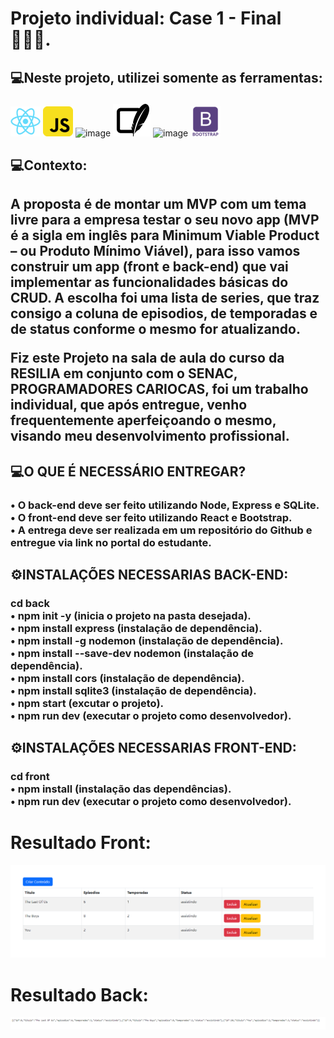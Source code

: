 # Projeto individual: Case 1 - Final 🧑🏾‍💻.

<h2>💻Neste projeto, utilizei somente as ferramentas: <p></h2>

![image](/img/react.png)
![image](/img/js.png)
![image](https://user-images.githubusercontent.com/56053290/218258497-d0ddc8bf-a8dc-45b2-aba5-4614700e73d5.png)
![image](/img/sqlite.png)
![image](https://user-images.githubusercontent.com/56053290/218258400-46b576f3-03c0-4557-b984-189c104e5a51.png)
![image](/img/bootstrap.png)


<h2> 💻Contexto:</h2>

<h2>A proposta é de montar um MVP com um tema livre para a empresa testar o seu novo app (MVP é a sigla em inglês para Minimum Viable Product – ou Produto Mínimo Viável), para isso vamos construir um app (front e back-end) que vai implementar as funcionalidades básicas do CRUD. A escolha foi uma lista de series, que traz consigo a coluna de episodios, de temporadas e de status conforme o mesmo for atualizando.

<p><p>
Fiz este Projeto na sala de aula do curso da RESILIA em conjunto com o SENAC, PROGRAMADORES CARIOCAS, foi um trabalho individual, que após entregue, venho frequentemente aperfeiçoando o mesmo, visando meu desenvolvimento profissional.</h2>

<h2> 💻O QUE É NECESSÁRIO ENTREGAR?</h2>

<h3>• O back-end deve ser feito utilizando Node, Express e SQLite.<br>
• O front-end deve ser feito utilizando React e Bootstrap.<br>
• A entrega deve ser realizada em um repositório do Github e entregue via link no portal do estudante.</h3>

<h2>⚙️INSTALAÇÕES NECESSARIAS BACK-END:</h2>
<h3>cd back<br>
• npm init -y (inicia o projeto na pasta desejada).<br>
• npm install express (instalação de dependência).<br>
• npm install -g nodemon (instalação de dependência).<br>
• npm install --save-dev nodemon (instalação de dependência).<br>
• npm install cors (instalação de dependência).<br>
• npm install sqlite3 (instalação de dependência).<br>
• npm start (excutar o projeto).<br>
• npm run dev (executar o projeto como desenvolvedor).</h3>
<h2>⚙️INSTALAÇÕES NECESSARIAS FRONT-END:</h2>
<h3>cd front<br>
• npm install (instalação das dependências).<br>
• npm run dev (executar o projeto como desenvolvedor).</h3>

<h1>Resultado Front:</h1>

![image](/img/Front.png)

<h1>Resultado Back:</h1>

![image](/img/Back.png)
